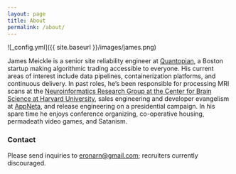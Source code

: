 ```yaml
---
layout: page
title: About
permalink: /about/
---
```


![_config.yml]({{ site.baseurl }}/images/james.png)

James Meickle is a senior site reliability engineer at [Quantopian](https://www.quantopian.com), a Boston startup making algorithmic trading accessible to everyone. His current areas of interest include data pipelines, containerization platforms, and continuous delivery. In past roles, he’s been responsible for processing MRI scans at the [Neuroinformatics Research Group at the Center for Brain Science at Harvard University](https://www.neuroinfo.org/), sales engineering and developer evangelism at [AppNeta](https://www.appneta.com/), and release engineering on a presidential campaign. In his spare time he enjoys conference organizing, co-operative housing, permadeath video games, and Satanism.

### Contact

Please send inquiries to [eronarn@gmail.com](mailto:eronarn@gmail.com); recruiters currently discouraged.
